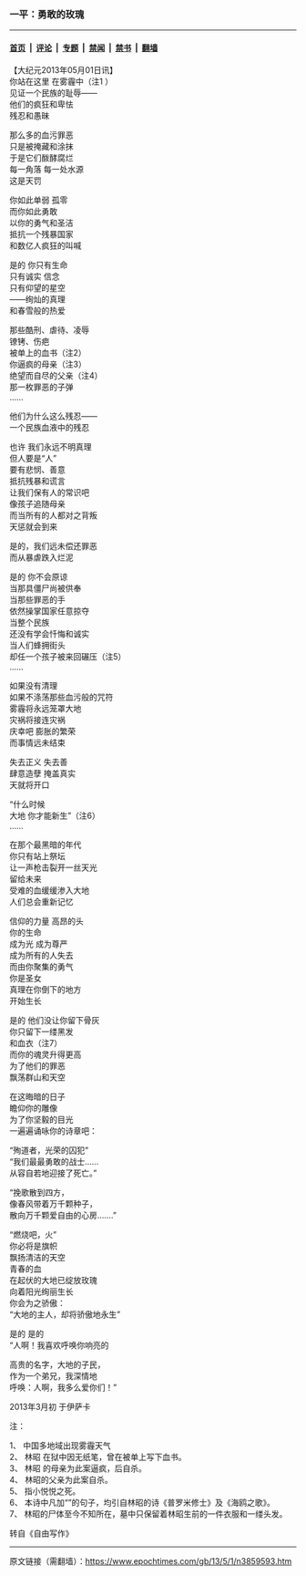 ### 一平：勇敢的玫瑰

---

#### [首页](../../../..?n3859593) &nbsp;|&nbsp; [评论](../../../../../epoch-comment?n3859593) &nbsp;|&nbsp; [专题](../../../../../epoch-special?n3859593) &nbsp;|&nbsp; [禁闻](../../../../../epoch-news?n3859593) &nbsp;|&nbsp; [禁书](../../../../../books?n3859593) &nbsp;|&nbsp; [翻墙](https://github.com/gfw-breaker/nogfw/blob/master/README.md?n3859593)


<div class="post_content" id="artbody" itemprop="articleBody">
 <!-- article content begin -->
 <p>
  【大纪元2013年05月01日讯】
  <br/>
  你站在这里 在雾霾中（注1 ）
  <br/>
  见证一个民族的耻辱——
  <br/>
  他们的疯狂和卑怯
  <br/>
  残忍和愚昧
 </p>
 <p>
  那么多的血污罪恶
  <br/>
  只是被掩藏和涂抹
  <br/>
  于是它们酦酵腐烂
  <br/>
  每一角落 每一处水源
  <br/>
  这是天罚
 </p>
 <p>
  你如此单弱 孤零
  <br/>
  而你如此勇敢
  <br/>
  以你的勇气和圣洁
  <br/>
  抵抗一个残暴国家
  <br/>
  和数亿人疯狂的叫喊
 </p>
 <p>
  是的 你只有生命
  <br/>
  只有诚实 信念
  <br/>
  只有仰望的星空
  <br/>
  ——绚灿的真理
  <br/>
  和春雪般的热爱
 </p>
 <p>
  那些酷刑、虐待、凌辱
  <br/>
  镣铐、伤疤
  <br/>
  被单上的血书（注2）
  <br/>
  你逼疯的母亲（注3）
  <br/>
  绝望而自尽的父亲（注4）
  <br/>
  那一枚罪恶的子弹
  <br/>
  ……
 </p>
 <p>
  他们为什么这么残忍——
  <br/>
  一个民族血液中的残忍
 </p>
 <p>
  也许 我们永远不明真理
  <br/>
  但人要是“人”
  <br/>
  要有悲悯、善意
  <br/>
  抵抗残暴和谎言
  <br/>
  让我们保有人的常识吧
  <br/>
  像孩子追随母亲
  <br/>
  而当所有的人都对之背叛
  <br/>
  天惩就会到来
 </p>
 <p>
  是的，我们远未偿还罪恶
  <br/>
  而从暴虐跌入烂泥
 </p>
 <p>
  是的 你不会原谅
  <br/>
  当那具僵尸尚被供奉
  <br/>
  当那些罪恶的手
  <br/>
  依然操掌国家任意掠夺
  <br/>
  当整个民族
  <br/>
  还没有学会忏悔和诚实
  <br/>
  当人们蜂拥街头
  <br/>
  却任一个孩子被来回碾压（注5）
  <br/>
  ……
 </p>
 <p>
  如果没有清理
  <br/>
  如果不涤荡那些血污般的咒符
  <br/>
  雾霾将永远笼罩大地
  <br/>
  灾祸将接连灾祸
  <br/>
  庆幸吧 膨胀的繁荣
  <br/>
  而事情远未结束
 </p>
 <p>
  失去正义 失去善
  <br/>
  肆意造孽 掩盖真实
  <br/>
  天就将开口
 </p>
 <p>
  “什么时候
  <br/>
  大地 你才能新生”（注6）
  <br/>
  ……
 </p>
 <p>
  在那个最黑暗的年代
  <br/>
  你只有站上祭坛
  <br/>
  让一声枪击裂开一丝天光
  <br/>
  留给未来
  <br/>
  受难的血缓缓渗入大地
  <br/>
  人们总会重新记忆
 </p>
 <p>
  信仰的力量 高昂的头
  <br/>
  你的生命
  <br/>
  成为光 成为尊严
  <br/>
  成为所有的人失去
  <br/>
  而由你聚集的勇气
  <br/>
  你是圣女
  <br/>
  真理在你倒下的地方
  <br/>
  开始生长
 </p>
 <p>
  是的 他们没让你留下骨灰
  <br/>
  你只留下一缕黑发
  <br/>
  和血衣（注7）
  <br/>
  而你的魂灵升得更高
  <br/>
  为了他们的罪恶
  <br/>
  飘荡群山和天空
 </p>
 <p>
  在这晦暗的日子
  <br/>
  瞻仰你的雕像
  <br/>
  为了你坚毅的目光
  <br/>
  一遍遍诵咏你的诗章吧：
 </p>
 <p>
  “殉道者，光荣的囚犯”
  <br/>
  “我们最最勇敢的战士……
  <br/>
  从容自若地迎接了死亡。”
 </p>
 <p>
  “挽歌散到四方，
  <br/>
  像春风带着万千颗种子，
  <br/>
  散向万千颗爱自由的心房…….”
 </p>
 <p>
  “燃烧吧，火”
  <br/>
  你必将是旗帜
  <br/>
  飘扬清洁的天空
  <br/>
  青春的血
  <br/>
  在起伏的大地已绽放玫瑰
  <br/>
  向着阳光绚丽生长
  <br/>
  你会为之骄傲：
  <br/>
  “大地的主人，却将骄傲地永生”
 </p>
 <p>
  是的 是的
  <br/>
  “人啊！我喜欢呼唤你响亮的
 </p>
 <p>
  高贵的名字，大地的子民，
  <br/>
  作为一个弟兄，我深情地
  <br/>
  呼唤：人啊，我多么爱你们！”
 </p>
 <p>
  2013年3月初 于伊萨卡
 </p>
 <p>
  注：
 </p>
 <p>
  1、 中国多地域出现雾霾天气
  <br/>
  2、
  <ok href="https://www.epochtimes.com/gb/tag/%E6%9E%97%E6%98%AD.html">
   林昭
  </ok>
  在狱中因无纸笔，曾在被单上写下血书。
  <br/>
  3、
  <ok href="https://www.epochtimes.com/gb/tag/%E6%9E%97%E6%98%AD.html">
   林昭
  </ok>
  的母亲为此案逼疯，后自杀。
  <br/>
  4、 林昭的父亲为此案自杀。
  <br/>
  5、 指小悦悦之死。
  <br/>
  6、 本诗中凡加“”的句子，均引自林昭的诗《普罗米修士》及《海鸥之歌》。
  <br/>
  7、 林昭的尸体至今不知所在，墓中只保留着林昭生前的一件衣服和一缕头发。
 </p>
 <p>
  转自《自由写作》
 </p>
 <!-- article content end -->
 <div id="below_article_ad">
 </div>
</div>


---

原文链接（需翻墙）：https://www.epochtimes.com/gb/13/5/1/n3859593.htm